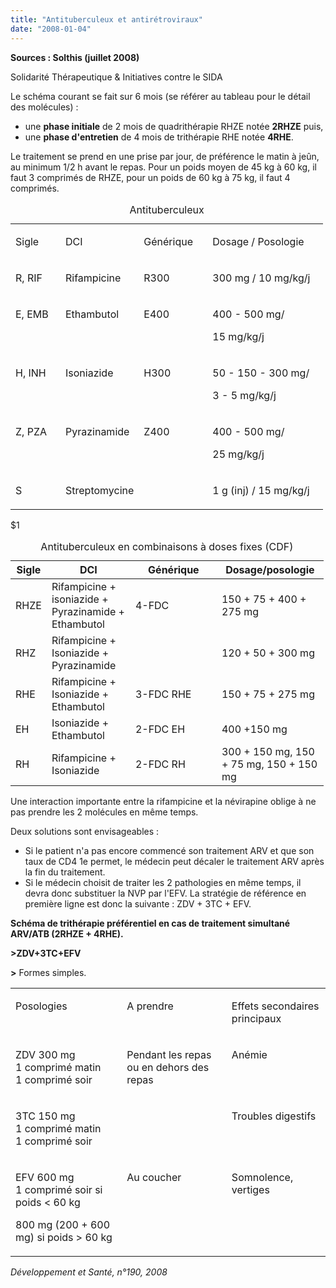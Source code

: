 ```yaml
---
title: "Antituberculeux et antirétroviraux"
date: "2008-01-04"
---
```


**Sources : Solthis (juillet 2008)**

Solidarité Thérapeutique & Initiatives contre le SIDA

Le schéma courant se fait sur 6 mois (se référer au tableau pour le détail des molécules) :

- une **phase initiale** de 2 mois de quadrithérapie RHZE notée **2RHZE** puis,
- une **phase d'entretien** de 4 mois de trithérapie RHE notée **4RHE**.

Le traitement se prend en une prise par jour, de préférence le matin à jeûn, au minimum 1/2 h avant le repas. Pour un poids moyen de 45 kg à 60 kg, il faut 3 comprimés de RHZE, pour un poids de 60 kg à 75 kg, il faut 4 comprimés.

<table>
<caption>Antituberculeux</caption>

<thead></thead>

<tbody>

<tr>

<td style="width: 64px;" valign="top">

Sigle

</td>

<td style="width: 100px;" valign="top">

DCI

</td>

<td style="width: 94px;" valign="top">

Générique

</td>

<td style="width: 169px;" valign="top">

Dosage / Posologie

</td>

</tr>

<tr>

<td style="width: 64px;" valign="top">

R, RIF

</td>

<td style="width: 100px;" valign="top">

Rifampicine

</td>

<td style="width: 94px;" valign="top">

R300

</td>

<td style="width: 169px;" valign="top">

300 mg / 10 mg/kg/j

</td>

</tr>

<tr>

<td style="width: 64px;" valign="top">

E, EMB

</td>

<td style="width: 100px;" valign="top">

Ethambutol

</td>

<td style="width: 94px;" valign="top">

E400

</td>

<td style="width: 169px;" valign="top">

400 - 500 mg/

15 mg/kg/j

</td>

</tr>

<tr>

<td style="width: 64px;" valign="top">

H, INH

</td>

<td style="width: 100px;" valign="top">

Isoniazide

</td>

<td style="width: 94px;" valign="top">

H300

</td>

<td style="width: 169px;" valign="top">

50 - 150 - 300 mg/

3 - 5 mg/kg/j

</td>

</tr>

<tr>

<td style="width: 64px;" valign="top">

Z, PZA

</td>

<td style="width: 100px;" valign="top">

Pyrazinamide

</td>

<td style="width: 94px;" valign="top">

Z400

</td>

<td style="width: 169px;" valign="top">

400 - 500 mg/

25 mg/kg/j

</td>

</tr>

<tr>

<td style="width: 64px;" valign="top">

S

</td>

<td style="width: 100px;" valign="top">

Streptomycine

</td>

<td style="width: 94px;" valign="top"></td>

<td style="width: 169px;" valign="top">

1 g (inj) / 15 mg/kg/j

</td>

</tr>

</tbody>

</table>

\$1<table>

<caption>Antituberculeux en combinaisons à doses fixes (CDF)</caption>

<thead>

<tr>

<th scope="col">Sigle</th>

<th scope="col" style="width: 118px;">DCI</th>

<th scope="col" style="width: 122px;">Générique</th>

<th scope="col" style="width: 155px;">Dosage/posologie</th>

</tr>

</thead>

<tbody>

<tr>

<td>RHZE</td>

<td style="width: 118px;">Rifampicine +  
isoniazide + Pyrazinamide +  
Ethambutol</td>

<td style="width: 122px;">  
4-FDC  
</td>

<td style="width: 155px;">150 + 75 + 400 + 275 mg</td>

</tr>

<tr>

<td>RHZ</td>

<td style="width: 118px;">Rifampicine + Isoniazide + Pyrazinamide</td>

<td style="width: 122px;"> </td>

<td style="width: 155px;">120 + 50 + 300 mg</td>

</tr>

<tr>

<td>RHE</td>

<td style="width: 118px;">Rifampicine + Isoniazide + Ethambutol</td>

<td style="width: 122px;">  
3-FDC RHE  
</td>

<td style="width: 155px;">150 + 75 + 275 mg</td>

</tr>

<tr>

<td>EH</td>

<td style="width: 118px;">Isoniazide + Ethambutol</td>

<td style="width: 122px;">2-FDC EH  
</td>

<td style="width: 155px;">400 +150 mg</td>

</tr>

<tr>

<td>RH</td>

<td style="width: 118px;">Rifampicine + Isoniazide</td>

<td style="width: 122px;">2-FDC RH  
 </td>

<td style="width: 155px;">300 + 150 mg,  
150 + 75 mg, 150 +  
150 mg</td>

</tr>

</tbody>

</table>

Une interaction importante entre la rifampicine et la névirapine oblige à ne pas prendre les 2 molécules en même temps.

Deux solutions sont envisageables :

- Si le patient n'a pas encore commencé son traitement ARV et que son taux de CD4 1e permet, le médecin peut décaler le traitement ARV après la fin du traitement.
- Si le médecin choisit de traiter les 2 pathologies en même temps, il devra donc substituer la NVP par l'EFV. La stratégie de référence en première ligne est donc la suivante : ZDV + 3TC + EFV.

**Schéma de trithérapie préférentiel en cas de traitement simultané ARV/ATB (2RHZE + 4RHE).**

**>ZDV+3TC+EFV**

**>** Formes simples.

<table>

<tbody>

<tr>

<td valign="top">

Posologies

</td>

<td valign="top">

A prendre

</td>

<td valign="top">

Effets secondaires principaux

</td>

</tr>

<tr>

<td valign="top">

ZDV 300 mg  
1 comprimé matin  
1 comprimé soir

</td>

<td valign="top">

Pendant les repas ou en dehors des repas

</td>

<td valign="top">

Anémie

</td>

</tr>

<tr>

<td valign="top">

3TC 150 mg  
1 comprimé matin  
1 comprimé soir

</td>

<td valign="top"></td>

<td valign="top">

Troubles digestifs

</td>

</tr>

<tr>

<td valign="top">

EFV 600 mg  
1 comprimé soir si poids < 60 kg

800 mg (200 + 600 mg) si poids > 60 kg

</td>

<td valign="top">

Au coucher

</td>

<td valign="top">

Somnolence, vertiges

</td>

</tr>

</tbody>

</table>

*Développement et Santé, n°190, 2008*
